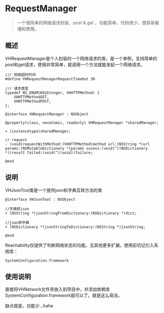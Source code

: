 # RequestManager

>一个很简单的网络请求封装，post &amp; get ，功能简单，代码很少，很容易看懂和使用。

## 概述

VHRequestManager是个人封装的一个网络请求的类，是一个单例，支持简单的post和get请求，使用非常简单，就调用一个方法就能发起一个网络请求。

```
/// 网络超时时间
#define VHRequestManagerRequestTimeOut 30

/// 请求类型
typedef NS_ENUM(NSUInteger, VHHTTPMethod) {
    VHHTTPMethodGET,
    VHHTTPMethodPOST,
};

@interface VHRequestManager : NSObject

@property(class, nonatomic, readonly) VHRequestManager *sharedManager;

+ (instancetype)sharedManager;

// request
- (void)requestWithMethod:(VHHTTPMethod)method url:(NSString *)url params:(NSMutableDictionary *)params sucess:(void(^)(NSDictionary *))result failed:(void(^)(void))failure;

@end
```

## 说明

VHJsonTool类是一个提供json和字典互转方法的类
```
@interface VHJsonTool : NSObject

//字典转json
+ (NSString *)jsonStringFromDictionary:(NSDictionary *)dict;

//json转字典
+ (NSDictionary *)jsonStringToDictionary:(NSString *)jsonString;

@end
```

Reachability仅提供了判断网络状态的功能，无其他更多扩展。使用前切记引入系统库：
```
SystemConfiguration.framework
```

## 使用说明

直接将VHNetwork文件夹放入到项目中，并添加依赖库SystemConfiguration.framework就可以了。就是这么简洁。

缺点就是，功能少...haha


